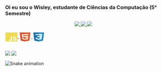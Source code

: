 ### Oi eu sou o Wisley, estudante de Ciências da Computação (5° Semestre)
<div align="center">
  <a href="https://github.com/wisleyaraujo">
  <img height="180em" src="https://github-readme-stats.vercel.app/api?username=wisleyaraujo&&show_icons=true&theme=dracula&include_all_commits=true&count_private=true"/>
  <img height="180em" src="https://github-readme-stats.vercel.app/api/top-langs/?username=wisleyaraujo&layout=demo&langs_count=7&theme=dracula"/>
     <img height="180em" src="https://github-readme-stats.vercel.app/api/wakatime/?username=wisleyaraujo"/>
      
    
</div>
<div style="display: inline_block"><br>
  <img align="center" alt="Zey-Js" height="30" width="40" src="https://raw.githubusercontent.com/devicons/devicon/master/icons/javascript/javascript-plain.svg">
  <img align="center" alt="Zey-HTML" height="30" width="40" src="https://raw.githubusercontent.com/devicons/devicon/master/icons/html5/html5-original.svg">
  <img align="center" alt="Zey-CSS" height="30" width="40" src="https://raw.githubusercontent.com/devicons/devicon/master/icons/css3/css3-original.svg">
  
</div>
  
  ##
 
<div> 
  <a href = "mailto:wisleyaraujosantos@gmail.com"><img src="https://img.shields.io/badge/-Gmail-%23333?style=for-the-badge&logo=gmail&logoColor=white" target="_blank"></a>
  <a href="https://www.linkedin.com/in/wisley-araujo-203324205/" target="_blank"><img src="https://img.shields.io/badge/-LinkedIn-%230077B5?style=for-the-badge&logo=linkedin&logoColor=white" target="_blank"></a> 
 
  ![Snake animation](https://github.com/wisleyaraujo/wisleyaraujo/blob/output/github-contribution-grid-snake.svg)
 
</div>

